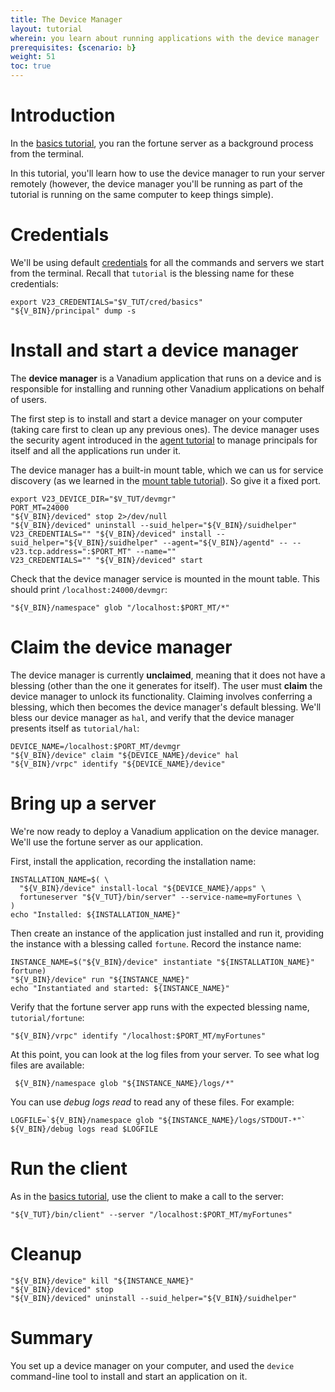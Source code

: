 ```yaml
---
title: The Device Manager
layout: tutorial
wherein: you learn about running applications with the device manager
prerequisites: {scenario: b}
weight: 51
toc: true
---
```


# Introduction

In the [basics tutorial], you ran the fortune server as a background process
from the terminal.

In this tutorial, you'll learn how to use the device manager to run your server
remotely (however, the device manager you'll be running as part of the tutorial
is running on the same computer to keep things simple).

# Credentials

We'll be using default [credentials] for all the commands and servers we start
from the terminal. Recall that `tutorial` is the blessing name for these credentials:

<!-- @setCredentials @test -->
```
export V23_CREDENTIALS="$V_TUT/cred/basics"
"${V_BIN}/principal" dump -s
```

# Install and start a device manager

The __device manager__ is a Vanadium application that runs on a device and is
responsible for installing and running other Vanadium applications on behalf of
users.

The first step is to install and start a device manager on your computer (taking
care first to clean up any previous ones). The device manager uses the security
agent introduced in the [agent tutorial] to manage principals for itself and all
the applications run under it.

The device manager has a built-in mount table, which we can us for service
discovery (as we learned in the [mount table tutorial]). So give it a fixed
port.

<!-- @installAndStartDeviceManager @test @sleep -->
```
export V23_DEVICE_DIR="$V_TUT/devmgr"
PORT_MT=24000
"${V_BIN}/deviced" stop 2>/dev/null
"${V_BIN}/deviced" uninstall --suid_helper="${V_BIN}/suidhelper"
V23_CREDENTIALS="" "${V_BIN}/deviced" install --suid_helper="${V_BIN}/suidhelper" --agent="${V_BIN}/agentd" -- --v23.tcp.address=":$PORT_MT" --name=""
V23_CREDENTIALS="" "${V_BIN}/deviced" start
```

Check that the device manager service is mounted in the mount table. This
should print `/localhost:24000/devmgr`:
<!-- @globMountTable @test -->
```
"${V_BIN}/namespace" glob "/localhost:$PORT_MT/*"
```

# Claim the device manager

The device manager is currently __unclaimed__, meaning that it does not have a
blessing (other than the one it generates for itself).  The user must __claim__
the device manager to unlock its functionality.  Claiming involves conferring a
blessing, which then becomes the device manager's default blessing. We'll bless
our device manager as `hal`, and verify that the device manager presents itself
as `tutorial/hal`:

<!-- @claimDeviceManager @test -->
```
DEVICE_NAME=/localhost:$PORT_MT/devmgr
"${V_BIN}/device" claim "${DEVICE_NAME}/device" hal
"${V_BIN}/vrpc" identify "${DEVICE_NAME}/device"
```

# Bring up a server

We're now ready to deploy a Vanadium application on the device manager. We'll
use the fortune server as our application.

First, install the application, recording the installation name:

<!-- @installFortune @test -->
```
INSTALLATION_NAME=$( \
  "${V_BIN}/device" install-local "${DEVICE_NAME}/apps" \
  fortuneserver "${V_TUT}/bin/server" --service-name=myFortunes \
)
echo "Installed: ${INSTALLATION_NAME}"
```

Then create an instance of the application just installed and run it, providing
the instance with a blessing called `fortune`. Record the instance name:

<!-- @startFortune @test -->
```
INSTANCE_NAME=$("${V_BIN}/device" instantiate "${INSTALLATION_NAME}" fortune)
"${V_BIN}/device" run "${INSTANCE_NAME}"
echo "Instantiated and started: ${INSTANCE_NAME}"
```

Verify that the fortune server app runs with the expected blessing name, `tutorial/fortune`:
<!-- @identifyFortune @test -->
```
"${V_BIN}/vrpc" identify "/localhost:$PORT_MT/myFortunes"
```

At this point, you can look at the log files from your server. To see what log files are available:
<!-- @listLogFiles @test -->
```
 ${V_BIN}/namespace glob "${INSTANCE_NAME}/logs/*"
```

You can use _debug logs read_ to read any of these files. For example:
<!-- @readLogFiles @test -->
```
LOGFILE=`${V_BIN}/namespace glob "${INSTANCE_NAME}/logs/STDOUT-*"`
${V_BIN}/debug logs read $LOGFILE
```

# Run the client

As in the [basics tutorial], use the client to make a call to the server:

<!-- @fortuneClient @test -->
```
"${V_TUT}/bin/client" --server "/localhost:$PORT_MT/myFortunes"
```

# Cleanup
<!-- @deviceManagerCleanup @test -->
```
"${V_BIN}/device" kill "${INSTANCE_NAME}"
"${V_BIN}/deviced" stop
"${V_BIN}/deviced" uninstall --suid_helper="${V_BIN}/suidhelper"
```

# Summary

You set up a device manager on your computer, and used the `device` command-line
tool to install and start an application on it.

[basics tutorial]: /2016/tutorials/basics.html
[agent tutorial]: /2016/tutorials/security/agent.html
[mount table tutorial]: /2016/tutorials/naming/mount-table.html
[credentials]: /2016/tutorials/basics.html#authorization
